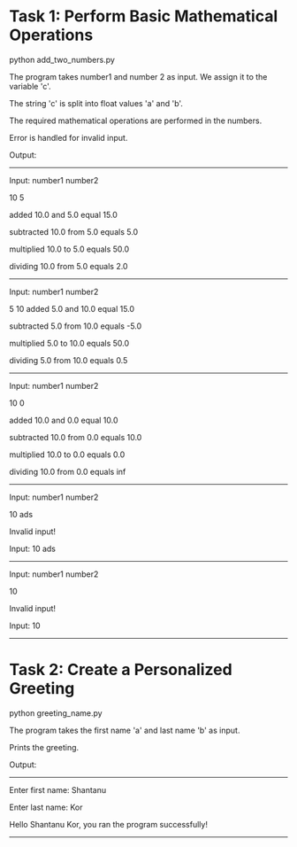 # Task 1: Perform Basic Mathematical Operations

python add_two_numbers.py

The program takes number1 and number 2 as input. We assign it to the variable 'c'.

The string 'c' is split into float values 'a' and 'b'.

The required mathematical operations are performed in the numbers.

Error is handled for invalid input.

Output:

---

Input: number1 number2

10 5

added 10.0 and 5.0 equal 15.0

subtracted 10.0 from 5.0 equals 5.0

multiplied 10.0 to 5.0 equals 50.0

dividing 10.0 from 5.0 equals 2.0

---

Input: number1 number2

5 10
added 5.0 and 10.0 equal 15.0

subtracted 5.0 from 10.0 equals -5.0

multiplied 5.0 to 10.0 equals 50.0

dividing 5.0 from 10.0 equals 0.5

---

Input: number1 number2

10 0

added 10.0 and 0.0 equal 10.0

subtracted 10.0 from 0.0 equals 10.0

multiplied 10.0 to 0.0 equals 0.0

dividing 10.0 from 0.0 equals inf

---

Input: number1 number2

10 ads

Invalid input!

Input: 10 ads

---

Input: number1 number2

10

Invalid input!

Input: 10

----

# Task 2: Create a Personalized Greeting

python greeting_name.py

The program takes the first name 'a' and last name 'b' as input.

Prints the greeting.

Output:

---

Enter first name: Shantanu

Enter last name: Kor

Hello Shantanu Kor, you ran the program successfully!

---
